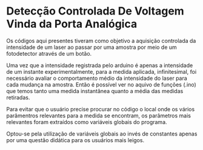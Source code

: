 Detecção Controlada De Voltagem Vinda da Porta Analógica
========================================================

Os códigos aqui presentes tiveram como objetivo a aquisição controlada da intensidade de um laser ao passar por uma amostra
por meio de um fotodetector através de um botão.

Uma vez que a intensidade registrada pelo arduino é apenas a intensidade de um instante experimentalmente, para a medida aplicada,
infinitesimal, foi necessário avaliar o comportamento médio da intensidade do laser para cada mudança na amostra. Então é possível ver
no aquivo de funções (.ino) que temos tanto uma medida instantânea quanto a média das medidas retiradas.

Para evitar que o usuário precise procurar no código o local onde os vários parâmentros relevantes para a medida se encontram,
os parâmetros mais relevantes foram extraídos como variáveis globais do programa.

Optou-se pela utilização de variáveis globais ao invés de constantes apenas por uma questão didática para os usuários mais leigos.
